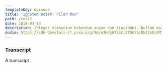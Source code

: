 ```yaml
---
templateKey: episode
title: "Ignotem Dotem: Pilar Mun"
path: /test2
date: 2018-04-10
description: Integer elementum bibendum augue non tincidunt. Nullam malesuada tellus in ipsum fermentum vehicula.
audio: https://cdn-dovetail-cf.prxu.org/96/w3Hdy67ELCl3TDn55iDN12xUn5M7xohioiSFs1jQb2Q/299_Gerrymandering_pt_01.mp3
---
```

### Transcript
A transcript